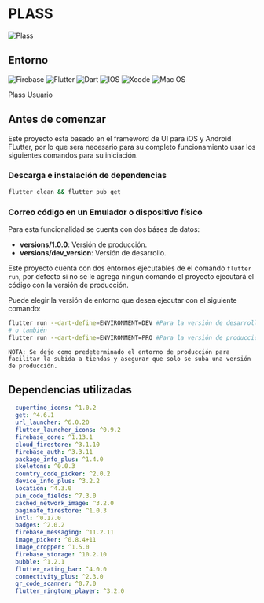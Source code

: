 # PLASS
![Plass](https://img.shields.io/badge/PLASS-v7.9.7-blue?style=flat=&logo=ios)

## Entorno
![Firebase](https://img.shields.io/badge/firebase-plan%20blase-blue.svg?style=flat&logo=firebase) ![Flutter](https://img.shields.io/badge/Flutter-v2.10.3%20(stable)-blue?style=flat&logo=Flutter&logoColor=white) ![Dart](https://img.shields.io/badge/dart-v2.16.1%20(stable)-blue?style=flat&logo=dart&logoColor=white) ![IOS](https://img.shields.io/badge/target-12.4+-blue?style=flat&logo=ios&logoColor=white) ![Xcode](https://img.shields.io/badge/Xcode-v13.3-blue?style=flat&logo=Xcode&logoColor=white) ![Mac OS](https://img.shields.io/badge/mac%20os-monterrey%20v12.3-blue?style=flat&logo=macos&logoColor=F0F0F0)

Plass Usuario

## Antes de comenzar

Este proyecto esta basado en el frameword de UI para iOS y Android FLutter, por lo que sera necesario para su completo funcionamiento usar los siguientes comandos para su iniciación.

### Descarga e instalación de dependencias

```bash
flutter clean && flutter pub get
```

### Correo código en un Emulador o dispositivo físico

Para esta funcionalidad se cuenta con dos báses de datos:

- **versions/1.0.0**: Versión de producción.
- **versions/dev_version**: Versión de desarrollo.

Este proyecto cuenta con dos entornos ejecutables de el comando ```flutter run```, por defecto si no se le agrega ningun comando el proyecto ejecutará el código con la versión de producción.

Puede elegir la versión de entorno que desea ejecutar con el siguiente comando:

```bash
flutter run --dart-define=ENVIRONMENT=DEV #Para la versión de desarrollo
# o también
flutter run --dart-define=ENVIRONMENT=PRO #Para la versión de producción
```

```NOTA: Se dejo como predeterminado el entorno de producción para facilitar la subida a tiendas y asegurar que solo se suba una versión de producción.```

## Dependencias utilizadas
```yml
  cupertino_icons: ^1.0.2
  get: ^4.6.1
  url_launcher: ^6.0.20
  flutter_launcher_icons: ^0.9.2
  firebase_core: ^1.13.1
  cloud_firestore: ^3.1.10
  firebase_auth: ^3.3.11
  package_info_plus: ^1.4.0
  skeletons: ^0.0.3
  country_code_picker: ^2.0.2
  device_info_plus: ^3.2.2
  location: ^4.3.0
  pin_code_fields: ^7.3.0
  cached_network_image: ^3.2.0
  paginate_firestore: ^1.0.3
  intl: ^0.17.0
  badges: ^2.0.2
  firebase_messaging: ^11.2.11
  image_picker: ^0.8.4+11
  image_cropper: ^1.5.0
  firebase_storage: ^10.2.10
  bubble: ^1.2.1
  flutter_rating_bar: ^4.0.0
  connectivity_plus: ^2.3.0
  qr_code_scanner: ^0.7.0
  flutter_ringtone_player: ^3.2.0
```